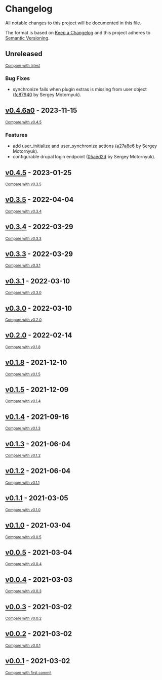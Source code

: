 # Changelog

All notable changes to this project will be documented in this file.

The format is based on [Keep a Changelog](http://keepachangelog.com/en/1.0.0/)
and this project adheres to [Semantic Versioning](http://semver.org/spec/v2.0.0.html).

<!-- insertion marker -->
## Unreleased

<small>[Compare with latest](https://github.com/DataShades/ckanext-drupal-idp/compare/v0.4.6a0...HEAD)</small>

### Bug Fixes

- synchronize fails when plugin extras is missing from user object ([fc87940](https://github.com/DataShades/ckanext-drupal-idp/commit/fc879400a00a71ed498100768112680840404f3d) by Sergey Motornyuk).

<!-- insertion marker -->
## [v0.4.6a0](https://github.com/DataShades/ckanext-drupal-idp/releases/tag/v0.4.6a0) - 2023-11-15

<small>[Compare with v0.4.5](https://github.com/DataShades/ckanext-drupal-idp/compare/v0.4.5...v0.4.6a0)</small>

### Features

- add user_initialize and user_synchronize actions ([a27a8e6](https://github.com/DataShades/ckanext-drupal-idp/commit/a27a8e69b0f77c5e6b8433469f1ca144a19ebc24) by Sergey Motornyuk).
- configurable drupal login endpoint ([05aed2d](https://github.com/DataShades/ckanext-drupal-idp/commit/05aed2dacf4c2a7da81606a1690bd5ade11dcb02) by Sergey Motornyuk).

## [v0.4.5](https://github.com/DataShades/ckanext-drupal-idp/releases/tag/v0.4.5) - 2023-01-25

<small>[Compare with v0.3.5](https://github.com/DataShades/ckanext-drupal-idp/compare/v0.3.5...v0.4.5)</small>

## [v0.3.5](https://github.com/DataShades/ckanext-drupal-idp/releases/tag/v0.3.5) - 2022-04-04

<small>[Compare with v0.3.4](https://github.com/DataShades/ckanext-drupal-idp/compare/v0.3.4...v0.3.5)</small>

## [v0.3.4](https://github.com/DataShades/ckanext-drupal-idp/releases/tag/v0.3.4) - 2022-03-29

<small>[Compare with v0.3.3](https://github.com/DataShades/ckanext-drupal-idp/compare/v0.3.3...v0.3.4)</small>

## [v0.3.3](https://github.com/DataShades/ckanext-drupal-idp/releases/tag/v0.3.3) - 2022-03-29

<small>[Compare with v0.3.1](https://github.com/DataShades/ckanext-drupal-idp/compare/v0.3.1...v0.3.3)</small>

## [v0.3.1](https://github.com/DataShades/ckanext-drupal-idp/releases/tag/v0.3.1) - 2022-03-10

<small>[Compare with v0.3.0](https://github.com/DataShades/ckanext-drupal-idp/compare/v0.3.0...v0.3.1)</small>

## [v0.3.0](https://github.com/DataShades/ckanext-drupal-idp/releases/tag/v0.3.0) - 2022-03-10

<small>[Compare with v0.2.0](https://github.com/DataShades/ckanext-drupal-idp/compare/v0.2.0...v0.3.0)</small>

## [v0.2.0](https://github.com/DataShades/ckanext-drupal-idp/releases/tag/v0.2.0) - 2022-02-14

<small>[Compare with v0.1.8](https://github.com/DataShades/ckanext-drupal-idp/compare/v0.1.8...v0.2.0)</small>

## [v0.1.8](https://github.com/DataShades/ckanext-drupal-idp/releases/tag/v0.1.8) - 2021-12-10

<small>[Compare with v0.1.5](https://github.com/DataShades/ckanext-drupal-idp/compare/v0.1.5...v0.1.8)</small>

## [v0.1.5](https://github.com/DataShades/ckanext-drupal-idp/releases/tag/v0.1.5) - 2021-12-09

<small>[Compare with v0.1.4](https://github.com/DataShades/ckanext-drupal-idp/compare/v0.1.4...v0.1.5)</small>

## [v0.1.4](https://github.com/DataShades/ckanext-drupal-idp/releases/tag/v0.1.4) - 2021-09-16

<small>[Compare with v0.1.3](https://github.com/DataShades/ckanext-drupal-idp/compare/v0.1.3...v0.1.4)</small>

## [v0.1.3](https://github.com/DataShades/ckanext-drupal-idp/releases/tag/v0.1.3) - 2021-06-04

<small>[Compare with v0.1.2](https://github.com/DataShades/ckanext-drupal-idp/compare/v0.1.2...v0.1.3)</small>

## [v0.1.2](https://github.com/DataShades/ckanext-drupal-idp/releases/tag/v0.1.2) - 2021-06-04

<small>[Compare with v0.1.1](https://github.com/DataShades/ckanext-drupal-idp/compare/v0.1.1...v0.1.2)</small>

## [v0.1.1](https://github.com/DataShades/ckanext-drupal-idp/releases/tag/v0.1.1) - 2021-03-05

<small>[Compare with v0.1.0](https://github.com/DataShades/ckanext-drupal-idp/compare/v0.1.0...v0.1.1)</small>

## [v0.1.0](https://github.com/DataShades/ckanext-drupal-idp/releases/tag/v0.1.0) - 2021-03-04

<small>[Compare with v0.0.5](https://github.com/DataShades/ckanext-drupal-idp/compare/v0.0.5...v0.1.0)</small>

## [v0.0.5](https://github.com/DataShades/ckanext-drupal-idp/releases/tag/v0.0.5) - 2021-03-04

<small>[Compare with v0.0.4](https://github.com/DataShades/ckanext-drupal-idp/compare/v0.0.4...v0.0.5)</small>

## [v0.0.4](https://github.com/DataShades/ckanext-drupal-idp/releases/tag/v0.0.4) - 2021-03-03

<small>[Compare with v0.0.3](https://github.com/DataShades/ckanext-drupal-idp/compare/v0.0.3...v0.0.4)</small>

## [v0.0.3](https://github.com/DataShades/ckanext-drupal-idp/releases/tag/v0.0.3) - 2021-03-02

<small>[Compare with v0.0.2](https://github.com/DataShades/ckanext-drupal-idp/compare/v0.0.2...v0.0.3)</small>

## [v0.0.2](https://github.com/DataShades/ckanext-drupal-idp/releases/tag/v0.0.2) - 2021-03-02

<small>[Compare with v0.0.1](https://github.com/DataShades/ckanext-drupal-idp/compare/v0.0.1...v0.0.2)</small>

## [v0.0.1](https://github.com/DataShades/ckanext-drupal-idp/releases/tag/v0.0.1) - 2021-03-02

<small>[Compare with first commit](https://github.com/DataShades/ckanext-drupal-idp/compare/efa410bdad6747f83bc09be88686ce31fb49b814...v0.0.1)</small>

